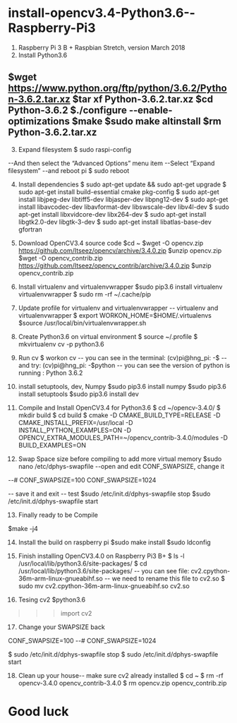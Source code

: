 # install-opencv3.4-Python3.6--Raspberry-Pi3

1. Raspberry Pi 3 B +
Raspbian Stretch, version March 2018 
2. Install Python3.6

$wget https://www.python.org/ftp/python/3.6.2/Python-3.6.2.tar.xz
$tar xf Python-3.6.2.tar.xz
$cd Python-3.6.2
$./configure --enable-optimizations
$make
$sudo make altinstall
$rm Python-3.6.2.tar.xz
--
3. Expand filesystem
$ sudo raspi-config

--And then select the “Advanced Options” menu item
--Select “Expand filesystem”
--and reboot pi
$ sudo reboot

4. Install dependencies
$ sudo apt-get update && sudo apt-get upgrade
$ sudo apt-get install build-essential cmake pkg-config
$ sudo apt-get install libjpeg-dev libtiff5-dev libjasper-dev libpng12-dev
$ sudo apt-get install libavcodec-dev libavformat-dev libswscale-dev libv4l-dev
$ sudo apt-get install libxvidcore-dev libx264-dev
$ sudo apt-get install libgtk2.0-dev libgtk-3-dev
$ sudo apt-get install libatlas-base-dev gfortran

5. Download OpenCV3.4 source code 
$cd ~
$wget -O opencv.zip https://github.com/Itseez/opencv/archive/3.4.0.zip
$unzip opencv.zip
$wget -O opencv_contrib.zip https://github.com/Itseez/opencv_contrib/archive/3.4.0.zip
$unzip opencv_contrib.zip

6. Install virtualenv and virtualenvwrapper
$sudo pip3.6 install virtualenv virtualenvwrapper
$ sudo rm -rf ~/.cache/pip

7. Update profile for virtualenv and virtualenvwrapper
-- virtualenv and virtualenvwrapper
$ export WORKON_HOME=$HOME/.virtualenvs
$source /usr/local/bin/virtualenvwrapper.sh

8. Create Python3.6 on virtual environment 
$ source ~/.profile
$ mkvirtualenv cv -p python3.6

9. Run cv
$ workon cv
-- you can see in the terminal: (cv)pi@hng_pi: -$
--and try:
(cv)pi@hng_pi: -$python
-- you can see the version of python is running :
Python 3.6.2

10. install setuptools, dev, Numpy
$sudo pip3.6 install numpy
$sudo pip3.6 install setuptools 
$sudo pip3.6 install dev 

11. Compile and Install OpenCV3.4 for Python3.6
$ cd ~/opencv-3.4.0/
$ mkdir build
$ cd build
$ cmake -D CMAKE_BUILD_TYPE=RELEASE -D CMAKE_INSTALL_PREFIX=/usr/local -D INSTALL_PYTHON_EXAMPLES=ON  -D OPENCV_EXTRA_MODULES_PATH=~/opencv_contrib-3.4.0/modules  -D BUILD_EXAMPLES=ON 
 

12. Swap Space size before compiling to add more virtual memory 
$sudo nano /etc/dphys-swapfile
--open and edit CONF_SWAPSIZE, change it 

--# CONF_SWAPSIZE=100
CONF_SWAPSIZE=1024

-- save it and exit
-- test
$sudo /etc/init.d/dphys-swapfile stop
$sudo /etc/init.d/dphys-swapfile start

13. Finally ready to be Compile

$make -j4

14. Install the build on raspberry pi 
$sudo make install 
$sudo ldconfig 

15. Finish installing OpenCV3.4.0 on Raspberry Pi3 B+
$ ls -l /usr/local/lib/python3.6/site-packages/
$ cd /usr/local/lib/python3.6/site-packages/
-- you can see file:
cv2.cpython-36m-arm-linux-gnueabihf.so
-- we need to rename this file to cv2.so
$ sudo mv cv2.cpython-36m-arm-linux-gnueabihf.so cv2.so

16. Tesing cv2
$python3.6 
>>>import cv2

17. Change your SWAPSIZE back 

CONF_SWAPSIZE=100
--# CONF_SWAPSIZE=1024

$ sudo /etc/init.d/dphys-swapfile stop
$ sudo /etc/init.d/dphys-swapfile start

18. Clean up your house-- make sure cv2 already installed 
$ cd ~
$ rm -rf opencv-3.4.0 opencv_contrib-3.4.0
$ rm opencv.zip opencv_contrib.zip

# Good luck
